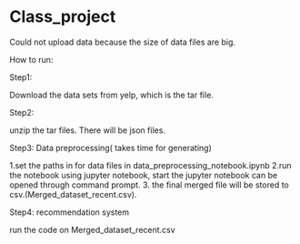 # Class_project

Could not upload data because the size of data files are big.

How to run:

Step1:

Download the data sets from yelp, which is the tar file.

Step2:

unzip the tar files. There will be json files.

Step3: Data preprocessing( takes time for generating)

1.set the paths in for data files in data_preprocessing_notebook.ipynb
2.run the notebook using jupyter notebook, start the jupyter notebook can be opened through command prompt.
3. the final merged file will be stored to csv.(Merged_dataset_recent.csv).

Step4: recommendation system

run the code on Merged_dataset_recent.csv

